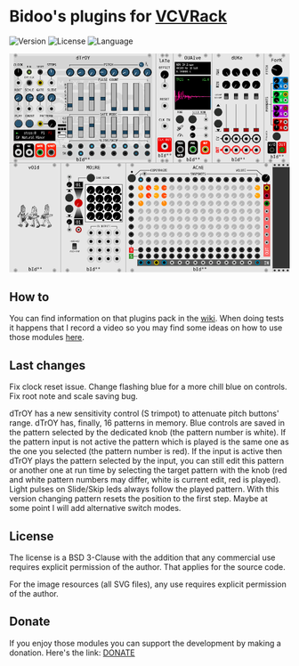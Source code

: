 # Bidoo's plugins for [VCVRack](https://vcvrack.com)

<!-- Version and License Badges -->
![Version](https://img.shields.io/badge/version-0.5.12-green.svg?style=flat-square)
![License](https://img.shields.io/badge/license-BSD3-blue.svg?style=flat-square)
![Language](https://img.shields.io/badge/language-C++-yellow.svg?style=flat-square)

![pack](/images/pack.png?raw=true "pack")

## How to

You can find information on that plugins pack in the [wiki](https://github.com/sebastien-bouffier/Bidoo/wiki). When doing tests it happens that I record a video so you may find some ideas on how to use those modules [here](https://www.youtube.com/bidoo).

## Last changes

Fix clock reset issue. Change flashing blue for a more chill blue on controls. Fix root note and scale saving bug.

dTrOY has a new sensitivity control (S trimpot) to attenuate pitch buttons' range. dTrOY has, finally, 16 patterns in memory. Blue controls are saved in the pattern selected by the dedicated knob (the pattern number is white). If the pattern input is not active the pattern which is played is the same one as the one you selected (the pattern number is red). If the input is active then dTrOY plays the pattern selected by the input, you can still edit this pattern or another one at run time by selecting the target pattern with the knob (red and white pattern numbers may differ, white is current edit, red is played). Light pulses on Slide/Skip leds always follow the played pattern. With this version changing pattern resets the position to the first step. Maybe at some point I will add alternative switch modes.

## License

The license is a BSD 3-Clause with the addition that any commercial use requires explicit permission of the author. That applies for the source code.

For the image resources (all SVG files), any use requires explicit permission of the author.

## Donate

If you enjoy those modules you can support the development by making a donation. Here's the link: [DONATE](https://paypal.me/sebastienbouffier)
